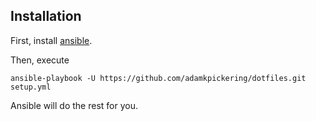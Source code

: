 Installation
------------

First, install [ansible][1].

Then, execute

    ansible-playbook -U https://github.com/adamkpickering/dotfiles.git setup.yml

Ansible will do the rest for you.

[1]: http://docs.ansible.com/ansible/latest/installation_guide/intro_installation.html
